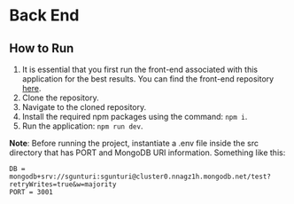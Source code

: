 # Back End

## How to Run
1. It is essential that you first run the front-end associated with this application for the best results. You can find the front-end repository [here](https://github.com/First-Responders-Companion/front-end/).
2. Clone the repository.
3. Navigate to the cloned repository.
4. Install the required npm packages using the command: `npm i`.
5. Run the application: `npm run dev`.

**Note**: Before running the project, instantiate a .env file inside the src directory that has PORT and MongoDB URI information. Something like this:
```
DB = mongodb+srv://sgunturi:sgunturi@cluster0.nnagz1h.mongodb.net/test?retryWrites=true&w=majority
PORT = 3001
```
